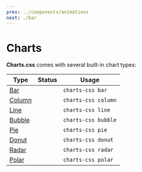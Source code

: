 ```yaml
---
prev: ../components/animations
next: ./bar
---
```


# Charts

**Charts.css** comes with several built-in chart types:

| Type                | Status                                                              | Usage               |
|---------------------|---------------------------------------------------------------------|---------------------|
| [Bar](./bar/)       | <Badge type="tip" vertical="middle" text="Beta" />                  | `charts-css bar`    |
| [Column](./column/) | <Badge type="tip" vertical="middle" text="Beta" />                  | `charts-css column` |
| [Line](./line/)     | <Badge type="warning" vertical="middle" text="Under Development" /> | `charts-css line`   |
| [Bubble](./bubble/) | <Badge type="warning" vertical="middle" text="Under Development" /> | `charts-css bubble` |
| [Pie](./pie/)       | <Badge type="warning" vertical="middle" text="Under Development" /> | `charts-css pie`    |
| [Donut](./donut/)   | <Badge type="warning" vertical="middle" text="Under Development" /> | `charts-css donut`  |
| [Radar](./radar/)   | <Badge type="warning" vertical="middle" text="Under Development" /> | `charts-css radar`  |
| [Polar](./polar/)   | <Badge type="warning" vertical="middle" text="Under Development" /> | `charts-css polar`  |
